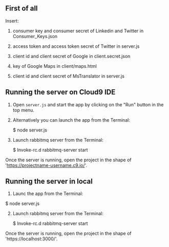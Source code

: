 ## First of all

Insert:

   1) consumer key and consumer secret of Linkedin and Twitter in Consumer_Keys.json

   2) access token and access token secret of Twitter in server.js
   
   3) client id and client secret of Google in client.secret.json
   
   4) key of Google Maps in client/maps.html
   
   5) client id and client secret of MsTranslator in server.js
   


## Running the server on Cloud9 IDE

1) Open `server.js` and start the app by clicking on the "Run" button in the top menu.

2) Alternatively you can launch the app from the Terminal:

    $ node server.js

3) Launch rabbitmq server from the Terminal:
 
   $ Invoke-rc.d rabbitmq-server start

Once the server is running, open the project in the shape of 'https://projectname-username.c9.io/'. 

## Running the server in local

1) Launc the app from the Terminal:
  
  $ node server.js

2) Launch rabbitmq server from the Terminal:
 
   $ Invoke-rc.d rabbitmq-server start
   
 Once the server is running, open the project in the shape of 'https://localhost:3000/'. 
